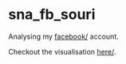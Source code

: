 sna_fb_souri
============

Analysing my <a href="http://facebook.com/souriguha/">facebook/</a> account.

Checkout the visualisation <a href="http://souriguha.github.com/sna_fb_souri/">here/</a>.